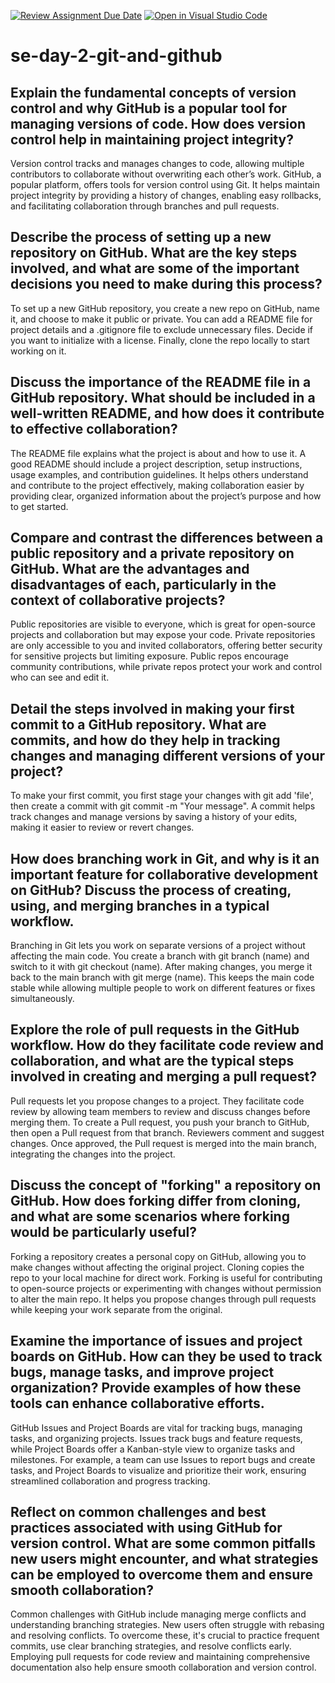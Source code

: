 [![Review Assignment Due Date](https://classroom.github.com/assets/deadline-readme-button-22041afd0340ce965d47ae6ef1cefeee28c7c493a6346c4f15d667ab976d596c.svg)](https://classroom.github.com/a/8wgCKhpZ)
[![Open in Visual Studio Code](https://classroom.github.com/assets/open-in-vscode-2e0aaae1b6195c2367325f4f02e2d04e9abb55f0b24a779b69b11b9e10269abc.svg)](https://classroom.github.com/online_ide?assignment_repo_id=15707707&assignment_repo_type=AssignmentRepo)
# se-day-2-git-and-github
## Explain the fundamental concepts of version control and why GitHub is a popular tool for managing versions of code. How does version control help in maintaining project integrity?
  
Version control tracks and manages changes to code, allowing multiple contributors to collaborate without overwriting each other’s work. GitHub, a popular platform, offers tools for version control using Git. It helps maintain project integrity by providing a history of changes, enabling easy rollbacks, and facilitating collaboration through branches and pull requests.
## Describe the process of setting up a new repository on GitHub. What are the key steps involved, and what are some of the important decisions you need to make during this process?

To set up a new GitHub repository, you create a new repo on GitHub, name it, and choose to make it public or private. You can add a README file for project details and a .gitignore file to exclude unnecessary files. Decide if you want to initialize with a license. Finally, clone the repo locally to start working on it.

## Discuss the importance of the README file in a GitHub repository. What should be included in a well-written README, and how does it contribute to effective collaboration?
  
The README file explains what the project is about and how to use it. A good README should include a project description, setup instructions, usage examples, and contribution guidelines. It helps others understand and contribute to the project effectively, making collaboration easier by providing clear, organized information about the project’s purpose and how to get started.
## Compare and contrast the differences between a public repository and a private repository on GitHub. What are the advantages and disadvantages of each, particularly in the context of collaborative projects?
 Public repositories are visible to everyone, which is great for open-source projects and collaboration but may expose your code. Private repositories are only accessible to you and invited collaborators, offering better security for sensitive projects but limiting exposure. Public repos encourage community contributions, while private repos protect your work and control who can see and edit it.
## Detail the steps involved in making your first commit to a GitHub repository. What are commits, and how do they help in tracking changes and managing different versions of your project?
To make your first commit, you first stage your changes with git add 'file', then create a commit with git commit -m "Your message". A commit  helps track changes and manage versions by saving a history of your edits, making it easier to review or revert changes.

## How does branching work in Git, and why is it an important feature for collaborative development on GitHub? Discuss the process of creating, using, and merging branches in a typical workflow.
 Branching in Git lets you work on separate versions of a project without affecting the main code. You create a branch with git branch (name) and switch to it with git checkout (name). After making changes, you merge it back to the main branch with git merge (name). This keeps the main code stable while allowing multiple people to work on different features or fixes simultaneously.

## Explore the role of pull requests in the GitHub workflow. How do they facilitate code review and collaboration, and what are the typical steps involved in creating and merging a pull request?

Pull requests let you propose changes to a project. They facilitate code review by allowing team members to review and discuss changes before merging them. To create a Pull request, you push your branch to GitHub, then open a Pull request from that branch. Reviewers comment and suggest changes. Once approved, the Pull request is merged into the main branch, integrating the changes into the project.

## Discuss the concept of "forking" a repository on GitHub. How does forking differ from cloning, and what are some scenarios where forking would be particularly useful?

Forking a repository creates a personal copy on GitHub, allowing you to make changes without affecting the original project. Cloning copies the repo to your local machine for direct work. Forking is useful for contributing to open-source projects or experimenting with changes without permission to alter the main repo. It helps you propose changes through pull requests while keeping your work separate from the original.

## Examine the importance of issues and project boards on GitHub. How can they be used to track bugs, manage tasks, and improve project organization? Provide examples of how these tools can enhance collaborative efforts.
GitHub Issues and Project Boards are vital for tracking bugs, managing tasks, and organizing projects. Issues track bugs and feature requests, while Project Boards offer a Kanban-style view to organize tasks and milestones. For example, a team can use Issues to report bugs and create tasks, and Project Boards to visualize and prioritize their work, ensuring streamlined collaboration and progress tracking.

## Reflect on common challenges and best practices associated with using GitHub for version control. What are some common pitfalls new users might encounter, and what strategies can be employed to overcome them and ensure smooth collaboration?

Common challenges with GitHub include managing merge conflicts and understanding branching strategies. New users often struggle with rebasing and resolving conflicts. To overcome these, it's crucial to practice frequent commits, use clear branching strategies, and resolve conflicts early. Employing pull requests for code review and maintaining comprehensive documentation also help ensure smooth collaboration and version control.
